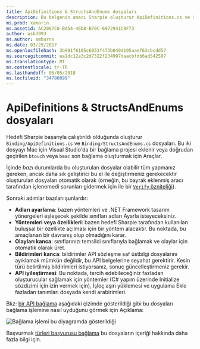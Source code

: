 ```yaml
---
title: ApiDefinitions & StructsAndEnums dosyaları
description: Bu belgenin amacı Sharpie oluşturur ApiDefinitions.cs ve StructsAndEnums.cs dosyalarını açıklar. Bu dosyalar, daha sonra Objective-C kodunu C# içinden erişmek için kullanılır.
ms.prod: xamarin
ms.assetid: AC2087C0-BA54-46D8-B70C-6972941C8F73
author: asb3993
ms.author: amburns
ms.date: 03/29/2017
ms.openlocfilehash: 3b991f6105c6053f473b049d195aaef63cbcdd57
ms.sourcegitcommit: ea1dc12a3c2d7322f234997daacbfdb6ad542507
ms.translationtype: MT
ms.contentlocale: tr-TR
ms.lasthandoff: 06/05/2018
ms.locfileid: "34780899"
---
```

# <a name="apidefinitions--structsandenums-files"></a>ApiDefinitions & StructsAndEnums dosyaları

Hedefi Sharpie başarıyla çalıştırıldı olduğunda oluşturur `Binding/ApiDefinitions.cs` ve `Binding/StructsAndEnums.cs` dosyaları.
Bu iki dosyayı Mac için Visual Studio'da bir bağlama projesi eklenir veya doğrudan geçirilen `btouch` veya `bmac` son bağlama oluşturmak için Araçlar.

İçinde *bazı* durumlarda bu oluşturulan dosyalar olabilir tüm yapmanız gereken, ancak daha sık geliştirici bu el ile değiştirmeniz gerekecektir oluşturulan dosyaları otomatik olarak (örneğin, bu bayrak eklenmiş aracı tarafından işlenemedi sorunları gidermek için ile bir [ `Verify` özniteliği](~/cross-platform/macios/binding/objective-sharpie/platform/verify.md)).

Sonraki adımlar bazıları şunlardır:

- **Adları ayarlama**: bazen yöntemleri ve .NET Framework tasarım yönergeleri eşleşecek şekilde sınıfları adları Ayarla isteyeceksiniz.
- **Yöntemleri veya özellikleri**: bazen hedefi Sharpie tarafından kullanılan buluşsal bir özellikte açılması için bir yöntem alacaktır. Bu noktada, bu amaçlanan bir davranış olup olmadığını karar.
- **Olayları kanca**: sınıflarınızı temsilci sınıflarıyla bağlamak ve olaylar için otomatik olarak üret.
- **Bildirimleri kanca**: bildirimler API sözleşme saf üstbilgi dosyalarını ayıklamak mümkün değildir, bu API belgelerine seyahat gerektirir. Kesin türü belirtilmiş bildirimleri istiyorsanız, sonuç güncelleştirmeniz gerekir.
- **API iyileştirmesi**: Bu noktada, tercih edebileceğiniz fazladan oluşturucular sağlamak için yöntemler (C# yapım üzerinde Initialize sözdizimi için izin vermek için), İşleç aşırı yüklemesi ve uygulama Ekle fazladan tanımları dosyada kendi arabirimleri.

Bkz: [bir API bağlama](~/cross-platform/macios/binding/objective-c-libraries.md) aşağıdaki çizimde gösterildiği gibi bu dosyaları bağlama işlemine nasıl uyduğunu görmek için Açıklama:

![](apidefinitions-structsandenums-images/binding-flowchart.png "Bağlama işlemi bu diyagramda gösterildiği")

Başvurmak [türleri başvurusu bağlama](~/cross-platform/macios/binding/binding-types-reference.md) bu dosyaların içeriği hakkında daha fazla bilgi için.

